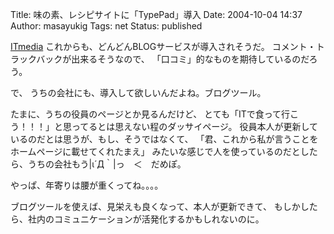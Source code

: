 Title: 味の素、レシピサイトに「TypePad」導入
Date: 2004-10-04 14:37
Author: masayukig
Tags: net
Status: published

[ITmedia](http://www.itmedia.co.jp/news/articles/0409/29/news093.html)
これからも、どんどんBLOGサービスが導入されそうだ。
コメント・トラックバックが出来るそうなので、
「口コミ」的なものを期待しているのだろう。

で、
うちの会社にも、導入して欲しいんだよね。ブログツール。

たまに、うちの役員のページとか見るんだけど、
とても「ITで食って行こう！！！」と思ってるとは思えない程のダッサイページ。
役員本人が更新しているのだとは思うが、もし、そうではなくて、
「君、これから私が言うことをホームページに載せてくれたまえ」
みたいな感じで人を使っているのだとしたら、うちの会社もう|ι´Д｀|っ　＜　だめぽ。

やっぱ、年寄りは腰が重くってね。。。。

ブログツールを使えば、見栄えも良くなって、本人が更新できて、
もしかしたら、社内のコミュニケーションが活発化するかもしれないのに。
